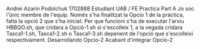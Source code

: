 Andrei Azarin Podolchuk 1702888
Estudiant UAB / FE
Practica Part A
Jo soc l'únic membre de l'equip.
Només s'ha finalitzat la Opcio 1 de la práctica, falta la opció 2 que s'ha iniciat.
Per que funcioni s'ha de executar l'arxiu HBBQO.sh, que cridara a Opció-1.sh si s'escolleix 1, a la vegada cridara Tasca1-1.sh, Tasca1-2.sh o Tasca1-3.sh depenent de l'opció que s'escolleixi respectivament.
Desarrollando Opcio-2
Acabant d'integrar Opcio-2
